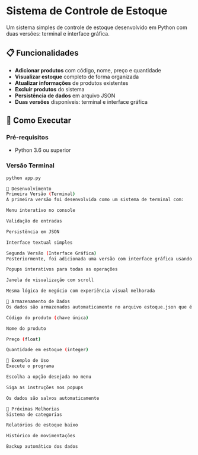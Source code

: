 # Sistema de Controle de Estoque

Um sistema simples de controle de estoque desenvolvido em Python com duas versões: terminal e interface gráfica.

## 📋 Funcionalidades

- **Adicionar produtos** com código, nome, preço e quantidade
- **Visualizar estoque** completo de forma organizada
- **Atualizar informações** de produtos existentes
- **Excluir produtos** do sistema
- **Persistência de dados** em arquivo JSON
- **Duas versões** disponíveis: terminal e interface gráfica

## 🚀 Como Executar

### Pré-requisitos
- Python 3.6 ou superior

### Versão Terminal
```bash
python app.py

🔧 Desenvolvimento
Primeira Versão (Terminal)
A primeira versão foi desenvolvida como um sistema de terminal com:

Menu interativo no console

Validação de entradas

Persistência em JSON

Interface textual simples

Segunda Versão (Interface Gráfica)
Posteriormente, foi adicionada uma versão com interface gráfica usando Tkinter:

Popups interativos para todas as operações

Janela de visualização com scroll

Mesma lógica de negócio com experiência visual melhorada

💾 Armazenamento de Dados
Os dados são armazenados automaticamente no arquivo estoque.json que é criado na primeira execução. O arquivo mantém:

Código do produto (chave única)

Nome do produto

Preço (float)

Quantidade em estoque (integer)

🎯 Exemplo de Uso
Execute o programa

Escolha a opção desejada no menu

Siga as instruções nos popups

Os dados são salvos automaticamente

📝 Próximas Melhorias
Sistema de categorias

Relatórios de estoque baixo

Histórico de movimentações

Backup automático dos dados

